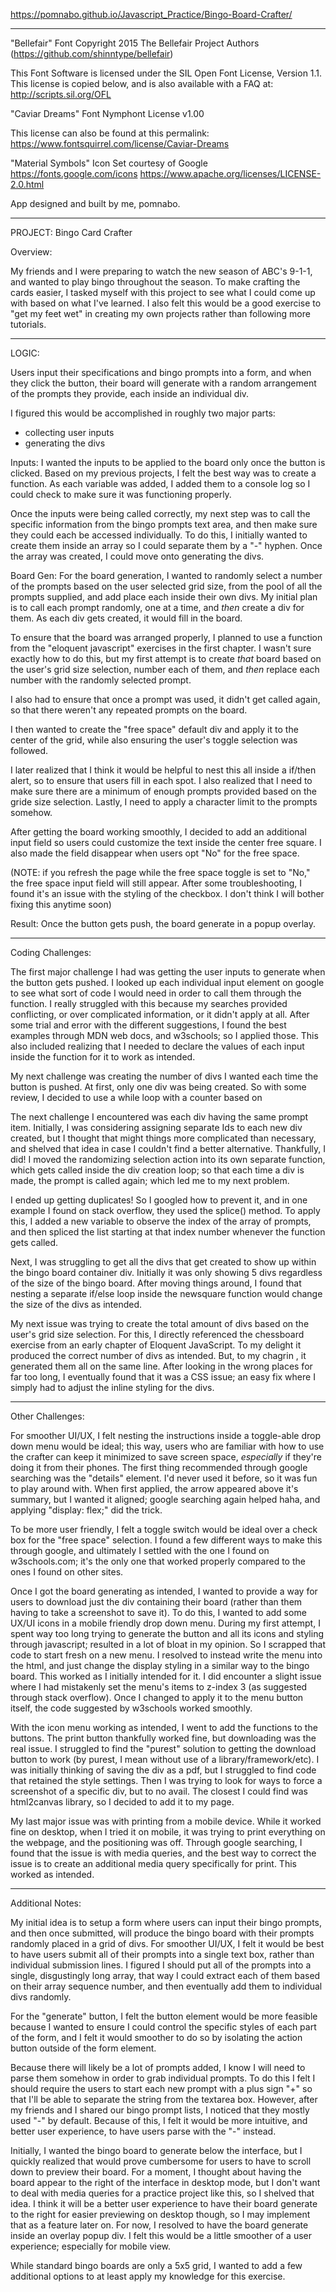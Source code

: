 https://pomnabo.github.io/Javascript_Practice/Bingo-Board-Crafter/

------------------------------
"Bellefair" Font
Copyright 2015 The Bellefair Project Authors (https://github.com/shinntype/bellefair)

This Font Software is licensed under the SIL Open Font License, Version 1.1.
This license is copied below, and is also available with a FAQ at:
http://scripts.sil.org/OFL


"Caviar Dreams" Font
Nymphont License v1.00

This license can also be found at this permalink: https://www.fontsquirrel.com/license/Caviar-Dreams


"Material Symbols" Icon Set courtesy of Google
https://fonts.google.com/icons
https://www.apache.org/licenses/LICENSE-2.0.html



App designed and built by me, pomnabo.


------------------------------
PROJECT: Bingo Card Crafter

Overview:

My friends and I were preparing to watch the new season of ABC's 9-1-1, and wanted to play bingo throughout the season. To make crafting the cards easier, I tasked myself with this project to see what I could come up with based on what I've learned. I also felt this would be a good exercise to "get my feet wet" in creating my own projects rather than following more tutorials.

------------------------------
LOGIC:

Users input their specifications and bingo prompts into a form, and when they click the button, their board will generate with a random arrangement of the prompts they provide, each inside an individual div.

I figured this would be accomplished in roughly two major parts:
- collecting user inputs
- generating the divs

Inputs:
I wanted the inputs to be applied to the board only once the button is clicked. Based on my previous projects, I felt the best way was to create a function. As each variable was added, I added them to a console log so I could check to make sure it was functioning properly.

Once the inputs were being called correctly, my next step was to call the specific information from the bingo prompts text area, and then make sure they could each be accessed individually. To do this, I initially wanted to create them inside an array so I could separate them by a "-" hyphen. Once the array was created, I could move onto generating the divs.


Board Gen:
For the board generation, I wanted to randomly select a number of the prompts based on the user selected grid size, from the pool of all the prompts supplied, and add place each inside their own divs. My initial plan is to call each prompt randomly, one at a time, and *then* create a div for them. As each div gets created, it would fill in the board.

To ensure that the board was arranged properly, I planned to use a function from the "eloquent javascript" exercises in the first chapter. I wasn't sure exactly how to do this, but my first attempt is to create *that* board based on the user's grid size selection, number each of them, and *then* replace each number with the randomly selected prompt.

I also had to ensure that once a prompt was used, it didn't get called again, so that there weren't any repeated prompts on the board.

I then wanted to create the "free space" default div and apply it to the center of the grid, while also ensuring the user's toggle selection was followed.

I later realized that I think it would be helpful to nest this all inside a if/then alert, so to ensure that users fill in each spot. I also realized that I need to make sure there are a minimum of enough prompts provided based on the gride size selection. Lastly, I need to apply a character limit to the prompts somehow.

After getting the board working smoothly, I decided to add an additional input field so users could customize the text inside the center free square. I also made the field disappear when users opt "No" for the free space.

(NOTE: if you refresh the page while the free space toggle is set to "No," the free space input field will still appear. After some troubleshooting, I found it's an issue with the styling of the checkbox. I don't think I will bother fixing this anytime soon)


Result:
Once the button gets push, the board generate in a popup overlay.

------------------------------
Coding Challenges:

The first major challenge I had was getting the user inputs to generate when the button gets pushed. I looked up each individual input element on google to see what sort of code I would need in order to call them through the function. I really struggled with this because my searches provided conflicting, or over complicated information, or it didn't apply at all. After some trial and error with the different suggestions, I found the best examples through MDN web docs, and w3schools; so I applied those. This also included realizing that I needed to declare the values of each input inside the function for it to work as intended.

My next challenge was creating the number of divs I wanted each time the button is pushed. At first, only one div was being created. So with some review, I decided to use a while loop with a counter based on 

The next challenge I encountered was each div having the same prompt item. Initially, I was considering assigning separate Ids to each new div created, but I thought that might things more complicated than necessary, and shelved that idea in case I couldn't find a better alternative. Thankfully, I did! I moved the randomizing selection action into its own separate function, which gets called inside the div creation loop; so that each time a div is made, the prompt is called again; which led me to my next problem.

I ended up getting duplicates! So I googled how to prevent it, and in one example I found on stack overflow, they used the splice() method. To apply this, I added a new variable to observe the index of the array of prompts, and then spliced the list starting at that index number whenever the function gets called.

Next, I was struggling to get all the divs that get created to show up within the bingo board container div. Initially it was only showing 5 divs regardless of the size of the bingo board. After moving things around, I found that nesting a separate if/else loop inside the newsquare function would change the size of the divs as intended.

My next issue was trying to create the total amount of divs based on the user's grid size selection. For this, I directly referenced the chessboard exercise from an early chapter of Eloquent JavaScript. To my delight it produced the correct number of divs as intended. But, to my chagrin , it generated them all on the same line. After looking in the wrong places for far too long, I eventually found that it was a CSS issue; an easy fix where I simply had to adjust the inline styling for the divs.


------------------------------
Other Challenges:

For smoother UI/UX, I felt nesting the instructions inside a toggle-able drop down menu would be ideal; this way, users who are familiar with how to use the crafter can keep it minimized to save screen space, *especially* if they're doing it from their phones. The first thing recommended through google searching was the "details" element. I'd never used it before, so it was fun to play around with. When first applied, the arrow appeared above it's summary, but I wanted it aligned; google searching again helped haha, and applying "display: flex;" did the trick.

To be more user friendly, I felt a toggle switch would be ideal over a check box for the "free space" selection. I found a few different ways to make this through google, and ultimately I settled with the one I found on w3schools.com; it's the only one that worked properly compared to the ones I found on other sites.

Once I got the board generating as intended, I wanted to provide a way for users to download just the div containing their board (rather than them having to take a screenshot to save it). To do this, I wanted to add some UX/UI icons in a mobile friendly drop down menu. During my first attempt, I spent way too long trying to generate the button and all its icons and styling through javascript; resulted in a lot of bloat in my opinion. So I scrapped that code to start fresh on a new menu. I resolved to instead write the menu into the html, and just change the display styling in a similar way to the bingo board. This worked as I initially intended for it. I did encounter a slight issue where I had mistakenly set the menu's items to z-index 3 (as suggested through stack overflow). Once I changed to apply it to the menu button itself, the code suggested by w3schools worked smoothly.

With the icon menu working as intended, I went to add the functions to the buttons. The print button thankfully worked fine, but downloading was the real issue. I struggled to find the "purest" solution to getting  the download button to work (by purest, I mean without use of a library/framework/etc). I was initially thinking of saving the div as a pdf, but I struggled to find code that retained the style settings. Then I was trying to look for ways to force a screenshot of a specific div, but to no avail. The closest I could find was html2canvas library, so I decided to add it to my page.

My last major issue was with printing from a mobile device. While it worked fine on desktop, when I tried it on mobile, it was trying to print everything on the webpage, and the positioning was off. Through google searching, I found that the issue is with media queries, and the best way to correct the issue is to create an additional media query specifically for print. This worked as intended.


------------------------------
Additional Notes:

My initial idea is to setup a form where users can input their bingo prompts, and then once submitted, will produce the bingo board with their prompts randomly placed in a grid of divs. For smoother UI/UX, I felt it would be best to have users submit all of their prompts into a single text box, rather than individual submission lines. I figured I should put all of the prompts into a single, disgustingly long array, that way I could extract each of them based on their array sequence number, and then eventually add them to individual divs randomly.

For the "generate" button, I felt the button element would be more feasible because I wanted to ensure I could control the specific styles of each part of the form, and I felt it would smoother to do so by isolating the action button outside of the form element.

Because there will likely be a lot of prompts added, I know I will need to parse them somehow in order to grab individual prompts. To do this I felt I should require the users to start each new prompt with a plus sign "+" so that I'll be able to separate the string from the textarea box. However, after my friends and I shared our bingo prompt lists, I noticed that they mostly used "-" by default. Because of this, I felt it would be more intuitive, and better user experience, to have users parse with the "-" instead.

Initially, I wanted the bingo board to generate below the interface, but I quickly realized that would prove cumbersome for users to have to scroll down to preview their board. For a moment, I thought about having the board appear to the right of the interface in desktop mode, but I don't want to deal with media queries for a practice project like this, so I shelved that idea. I think it will be a better user experience to have their board generate to the right for easier previewing on desktop though, so I may implement that as a feature later on. For now, I resolved to have the board generate inside an overlay popup div. I felt this would be a little smoother of a user experience; especially for mobile view.

While standard bingo boards are only a 5x5 grid, I wanted to add a few additional options to at least apply my knowledge for this exercise.